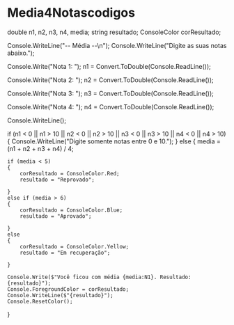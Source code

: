 # Media4Notascodigos

double n1, n2, n3, n4, media;
string resultado;
ConsoleColor corResultado;

Console.WriteLine("-- Média --\n");
Console.WriteLine("Digite as suas notas abaixo.");

Console.Write("Nota 1: ");
n1 = Convert.ToDouble(Console.ReadLine());

Console.Write("Nota 2: ");
n2 = Convert.ToDouble(Console.ReadLine());

Console.Write("Nota 3: ");
n3 = Convert.ToDouble(Console.ReadLine());

Console.Write("Nota 4: ");
n4 = Convert.ToDouble(Console.ReadLine());

Console.WriteLine();

if (n1 < 0 || n1 > 10
 || n2 < 0 || n2 > 10
 || n3 < 0 || n3 > 10
 || n4 < 0 || n4 > 10)
{
    Console.WriteLine("Digite somente notas entre 0 e 10.");
}
else
{
    media = (n1 + n2 + n3 + n4) / 4;

    if (media < 5)
    {
        corResultado = ConsoleColor.Red;
        resultado = "Reprovado";
        
    }
    else if (media > 6)
    {
        corResultado = ConsoleColor.Blue;
        resultado = "Aprovado";
       
    }
    else
    {
        corResultado = ConsoleColor.Yellow;
        resultado = "Em recuperação";
        
    }

    Console.Write($"Você ficou com média {media:N1}. Resultado: {resultado}");
    Console.ForegroundColor = corResultado;
    Console.WriteLine($"{resultado}");
    Console.ResetColor();
}
